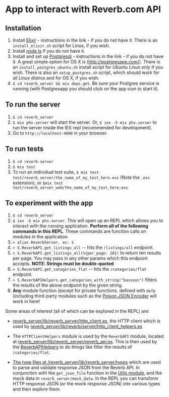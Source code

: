 # App to interact with Reverb.com API

## Installation
1. Install [Elixir](https://elixir-lang.org/) - instructions in the link - if you do not have it. There is an `install_elixir.sh` script for Linux, if you wish.
2. Install [node.js](https://nodejs.org/en/) if you do not have it.
3. Install  and set up [Postgresql](https://www.postgresql.org/) - instructions in the link - if you do not have it. A great simple option for OS X is (http://postgresapp.com/). There is an `install_postgres_ubuntu.sh` install script for *Ubuntu Linux only* if you wish. There is also an `setup_postgres.sh` script, which should work for all Linux distros and for OS X, if you wish.
3. `$ cd reverb_server && mix deps.get`. Be sure your Postgres service is running (with Postgresapp you should click on the app icon to start it). 

## To run the server
1. `$ cd reverb_server`
2. `$ mix phx.server` will start the server. Or, `$ iex -S mix phx.server` to run the server inside the IEX repl (recommended for development).
3. Go to `http://localhost:4000` in your browser.

## To run tests
1. `$ cd reverb-server`
2. `$ mix test`
3. To run an individual test suite, `$ mix test test/reverb_server/the_name_of_my_test_here.exs` (Note the `.exs` extension), or `$mix test test/reverb_server_web/the_name_of_my_test_here.exs`
## To experiment with the app
1. `$ cd reverb_server`
2. `$ iex -S mix phx.server`. This will open up an REPL which allows you to interact with the running application. **Perform all of the following commands in this REPL**. These commands are function calls on modules in the application.
3. `> alias ReverbServer, as: S`
4. `> S.ReverbAPI.get_listings_all` -- hits the `/listings/all` endpoint. 
5. `> S.ReverbAPI.get_listings_all(%{per_page: 10})` to return ten results per page. You may pass in any other params which this endpoint accepts. **NOTE: Strings must be double-quoted**
6. `> S.ReverbAPI.get_categories_flat` -- hits the `/categories/flat` endpoint.
7. `> S.ReverbAPIHelpers.get_categories_with_string("bassoon")` filters the results of the above endpoint by the given string. 
8. **Any** module function (except for private functions, defined with `defp` (including third-party modules such as the [Poison JSON Encoder](https://github.com/devinus/poison) will work in here!

Some areas of interest (all of which can be explored in the REPL) are: 

- [reverb_server/lib/reverb_server/http_client.ex](https://github.com/adamcee/reverb_app/blob/master/reverb_server/lib/reverb_server/http_client.ex), the HTTP client which is used by [reverb_server/lib/reverb/server/http_client_helpers.ex](https://github.com/adamcee/reverb_app/blob/master/reverb_server/lib/reverb_server/http_client_helpers.ex)

- The `HTTPClientHelpers` module is used by the `ReverbAPI` module, located at [reverb_server/lib/reverb_server/reverb_api.ex](https://github.com/adamcee/reverb_app/blob/master/reverb_server/lib/reverb_server/reverb_api.ex). This is then used by the [ReverbAPIHelpers](https://github.com/adamcee/reverb_app/blob/master/reverb_server/lib/reverb_server/reverb_api_helpers.ex) to do things like filter the results of `/categories/flat`. 

- [The type files at /reverb_server/lib/reverb_server/types](https://github.com/adamcee/reverb_app/tree/master/reverb_server/lib/reverb_server/types) which are used to parse and validate response JSON from the Reverb API. In conjunction with the `get_json_file` function in the [Utils module](https://github.com/adamcee/reverb_app/blob/master/reverb_server/lib/reverb_server/utils.ex), and the mock data in `reverb_server/mock_data`. In the REPL you can transform HTTP response JSON (or the mock response JSON) into various types and then explore them.

